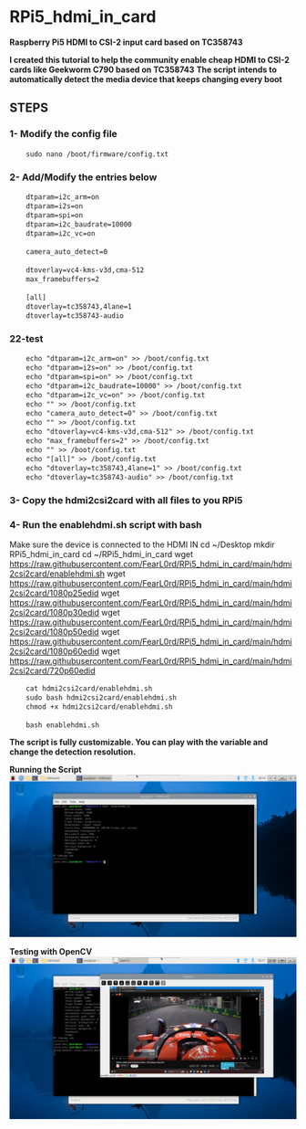 # RPi5_hdmi_in_card
**Raspberry Pi5 HDMI to CSI-2 input card based on TC358743**

**I created this tutorial to help the community enable cheap HDMI to CSI-2 cards like Geekworm C790 based on TC358743**
**The script intends to automatically detect the media device that keeps changing every boot**

## STEPS

### 1- Modify the config file 
        sudo nano /boot/firmware/config.txt

### 2- Add/Modify the entries below

        dtparam=i2c_arm=on
        dtparam=i2s=on
        dtparam=spi=on
        dtparam=i2c_baudrate=10000
        dtparam=i2c_vc=on
        
        camera_auto_detect=0
        
        dtoverlay=vc4-kms-v3d,cma-512
        max_framebuffers=2

        [all]
        dtoverlay=tc358743,4lane=1
        dtoverlay=tc358743-audio
### 22-test


        echo "dtparam=i2c_arm=on" >> /boot/config.txt
        echo "dtparam=i2s=on" >> /boot/config.txt
        echo "dtparam=spi=on" >> /boot/config.txt
        echo "dtparam=i2c_baudrate=10000" >> /boot/config.txt
        echo "dtparam=i2c_vc=on" >> /boot/config.txt
        echo "" >> /boot/config.txt
        echo "camera_auto_detect=0" >> /boot/config.txt
        echo "" >> /boot/config.txt
        echo "dtoverlay=vc4-kms-v3d,cma-512" >> /boot/config.txt
        echo "max_framebuffers=2" >> /boot/config.txt
        echo "" >> /boot/config.txt
        echo "[all]" >> /boot/config.txt
        echo "dtoverlay=tc358743,4lane=1" >> /boot/config.txt
        echo "dtoverlay=tc358743-audio" >> /boot/config.txt

### 3- Copy the hdmi2csi2card with all files to you RPi5

### 4- Run the enablehdmi.sh script with bash
Make sure the device is connected to the HDMI IN
        cd ~/Desktop
        mkdir RPi5_hdmi_in_card
        cd ~/RPi5_hdmi_in_card
        wget https://raw.githubusercontent.com/FearL0rd/RPi5_hdmi_in_card/main/hdmi2csi2card/enablehdmi.sh
        wget https://raw.githubusercontent.com/FearL0rd/RPi5_hdmi_in_card/main/hdmi2csi2card/1080p25edid
        wget https://raw.githubusercontent.com/FearL0rd/RPi5_hdmi_in_card/main/hdmi2csi2card/1080p30edid
        wget https://raw.githubusercontent.com/FearL0rd/RPi5_hdmi_in_card/main/hdmi2csi2card/1080p50edid
        wget https://raw.githubusercontent.com/FearL0rd/RPi5_hdmi_in_card/main/hdmi2csi2card/1080p60edid
        wget https://raw.githubusercontent.com/FearL0rd/RPi5_hdmi_in_card/main/hdmi2csi2card/720p60edid
        
        cat hdmi2csi2card/enablehdmi.sh
        sudo bash hdmi2csi2card/enablehdmi.sh
        chmod +x hdmi2csi2card/enablehdmi.sh
        
        bash enablehdmi.sh

**The script is fully customizable. You can play with the variable and change the detection resolution.**

**Running the Script**
![alt text](https://github.com/FearL0rd/RPi5_hdmi_in_card/blob/main/HDMICARDIMG.png?raw=true)

**Testing with OpenCV**
![alt text](https://github.com/FearL0rd/RPi5_hdmi_in_card/blob/main/HDMICARDIMGOPENCV.png?raw=true)

